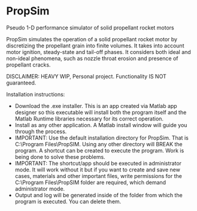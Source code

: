 # PropSim
Pseudo 1-D performance simulator of solid propellant rocket motors

PropSim simulates the operation of a solid propellant rocket motor by discretizing the propellant grain into finite volumes. It takes into account motor ignition, steady-state and tail-off phases. It considers both ideal and non-ideal phenomena, such as nozzle throat erosion and presence of propellant cracks.

DISCLAIMER: HEAVY WIP, Personal project. Functionality IS NOT guaranteed.

Installation instructions:
- Download the .exe installer. This is an app created via Matlab app designer so this executable will install both the program itself and the Matlab Runtime libraries necessary for its correct operation.
- Install as any other application. A Matlab install window will guide you through the process.
- IMPORTANT: Use the default installation directory for PropSim. That is C:\Program Files\PropSIM. Using any other directory will BREAK the program. A shortcut can be created to execute the program. Work is being done to solve these problems.
- IMPORTANT: The shortcut/app should be executed in administrator mode. It will work without it but if you want to create and save new cases, materials and other important files, write permissions for the C:\Program Files\PropSIM folder are required, which demand administrator mode.
- Output and log will be generated inside of the folder from which the program is executed. You can delete them.
